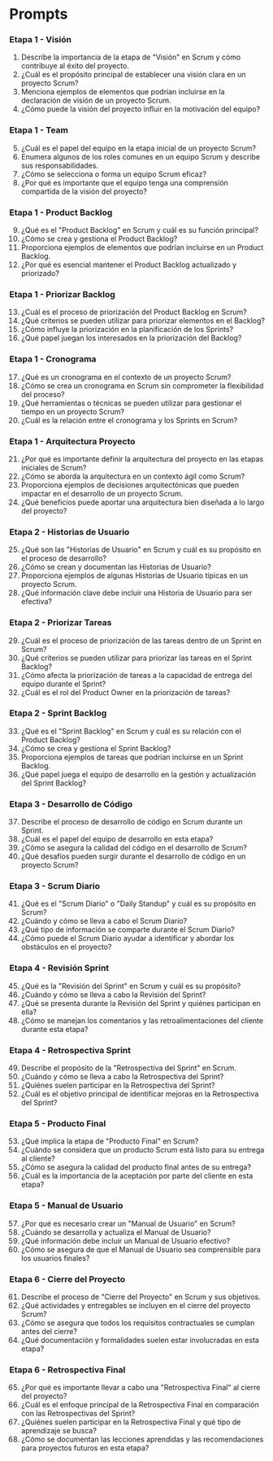 # Prompts

### Etapa 1 - Visión
1. Describe la importancia de la etapa de "Visión" en Scrum y cómo contribuye al éxito del proyecto.
2. ¿Cuál es el propósito principal de establecer una visión clara en un proyecto Scrum?
3. Menciona ejemplos de elementos que podrían incluirse en la declaración de visión de un proyecto Scrum.
4. ¿Cómo puede la visión del proyecto influir en la motivación del equipo?

### Etapa 1 - Team
5. ¿Cuál es el papel del equipo en la etapa inicial de un proyecto Scrum?
6. Enumera algunos de los roles comunes en un equipo Scrum y describe sus responsabilidades.
7. ¿Cómo se selecciona o forma un equipo Scrum eficaz?
8. ¿Por qué es importante que el equipo tenga una comprensión compartida de la visión del proyecto?

### Etapa 1 - Product Backlog
9. ¿Qué es el "Product Backlog" en Scrum y cuál es su función principal?
10. ¿Cómo se crea y gestiona el Product Backlog?
11. Proporciona ejemplos de elementos que podrían incluirse en un Product Backlog.
12. ¿Por qué es esencial mantener el Product Backlog actualizado y priorizado?

### Etapa 1 - Priorizar Backlog
13. ¿Cuál es el proceso de priorización del Product Backlog en Scrum?
14. ¿Qué criterios se pueden utilizar para priorizar elementos en el Backlog?
15. ¿Cómo influye la priorización en la planificación de los Sprints?
16. ¿Qué papel juegan los interesados en la priorización del Backlog?

### Etapa 1 - Cronograma
17. ¿Qué es un cronograma en el contexto de un proyecto Scrum?
18. ¿Cómo se crea un cronograma en Scrum sin comprometer la flexibilidad del proceso?
19. ¿Qué herramientas o técnicas se pueden utilizar para gestionar el tiempo en un proyecto Scrum?
20. ¿Cuál es la relación entre el cronograma y los Sprints en Scrum?

### Etapa 1 - Arquitectura Proyecto
21. ¿Por qué es importante definir la arquitectura del proyecto en las etapas iniciales de Scrum?
22. ¿Cómo se aborda la arquitectura en un contexto ágil como Scrum?
23. Proporciona ejemplos de decisiones arquitectónicas que pueden impactar en el desarrollo de un proyecto Scrum.
24. ¿Qué beneficios puede aportar una arquitectura bien diseñada a lo largo del proyecto?


### Etapa 2 - Historias de Usuario
25. ¿Qué son las "Historias de Usuario" en Scrum y cuál es su propósito en el proceso de desarrollo?
26. ¿Cómo se crean y documentan las Historias de Usuario?
27. Proporciona ejemplos de algunas Historias de Usuario típicas en un proyecto Scrum.
28. ¿Qué información clave debe incluir una Historia de Usuario para ser efectiva?

### Etapa 2 - Priorizar Tareas
29. ¿Cuál es el proceso de priorización de las tareas dentro de un Sprint en Scrum?
30. ¿Qué criterios se pueden utilizar para priorizar las tareas en el Sprint Backlog?
31. ¿Cómo afecta la priorización de tareas a la capacidad de entrega del equipo durante el Sprint?
32. ¿Cuál es el rol del Product Owner en la priorización de tareas?

### Etapa 2 - Sprint Backlog
33. ¿Qué es el "Sprint Backlog" en Scrum y cuál es su relación con el Product Backlog?
34. ¿Cómo se crea y gestiona el Sprint Backlog?
35. Proporciona ejemplos de tareas que podrían incluirse en un Sprint Backlog.
36. ¿Qué papel juega el equipo de desarrollo en la gestión y actualización del Sprint Backlog?

### Etapa 3 - Desarrollo de Código
37. Describe el proceso de desarrollo de código en Scrum durante un Sprint.
38. ¿Cuál es el papel del equipo de desarrollo en esta etapa?
39. ¿Cómo se asegura la calidad del código en el desarrollo de Scrum?
40. ¿Qué desafíos pueden surgir durante el desarrollo de código en un proyecto Scrum?

### Etapa 3 - Scrum Diario
41. ¿Qué es el "Scrum Diario" o "Daily Standup" y cuál es su propósito en Scrum?
42. ¿Cuándo y cómo se lleva a cabo el Scrum Diario?
43. ¿Qué tipo de información se comparte durante el Scrum Diario?
44. ¿Cómo puede el Scrum Diario ayudar a identificar y abordar los obstáculos en el proyecto?


### Etapa 4 - Revisión Sprint
45. ¿Qué es la "Revisión del Sprint" en Scrum y cuál es su propósito?
46. ¿Cuándo y cómo se lleva a cabo la Revisión del Sprint?
47. ¿Qué se presenta durante la Revisión del Sprint y quiénes participan en ella?
48. ¿Cómo se manejan los comentarios y las retroalimentaciones del cliente durante esta etapa?

### Etapa 4 - Retrospectiva Sprint
49. Describe el propósito de la "Retrospectiva del Sprint" en Scrum.
50. ¿Cuándo y cómo se lleva a cabo la Retrospectiva del Sprint?
51. ¿Quiénes suelen participar en la Retrospectiva del Sprint?
52. ¿Cuál es el objetivo principal de identificar mejoras en la Retrospectiva del Sprint?

### Etapa 5 - Producto Final
53. ¿Qué implica la etapa de "Producto Final" en Scrum?
54. ¿Cuándo se considera que un producto Scrum está listo para su entrega al cliente?
55. ¿Cómo se asegura la calidad del producto final antes de su entrega?
56. ¿Cuál es la importancia de la aceptación por parte del cliente en esta etapa?

### Etapa 5 - Manual de Usuario
57. ¿Por qué es necesario crear un "Manual de Usuario" en Scrum?
58. ¿Cuándo se desarrolla y actualiza el Manual de Usuario?
59. ¿Qué información debe incluir un Manual de Usuario efectivo?
60. ¿Cómo se asegura de que el Manual de Usuario sea comprensible para los usuarios finales?

### Etapa 6 - Cierre del Proyecto
61. Describe el proceso de "Cierre del Proyecto" en Scrum y sus objetivos.
62. ¿Qué actividades y entregables se incluyen en el cierre del proyecto Scrum?
63. ¿Cómo se asegura que todos los requisitos contractuales se cumplan antes del cierre?
64. ¿Qué documentación y formalidades suelen estar involucradas en esta etapa?

### Etapa 6 - Retrospectiva Final
65. ¿Por qué es importante llevar a cabo una "Retrospectiva Final" al cierre del proyecto?
66. ¿Cuál es el enfoque principal de la Retrospectiva Final en comparación con las Retrospectivas del Sprint?
67. ¿Quiénes suelen participar en la Retrospectiva Final y qué tipo de aprendizaje se busca?
68. ¿Cómo se documentan las lecciones aprendidas y las recomendaciones para proyectos futuros en esta etapa?
